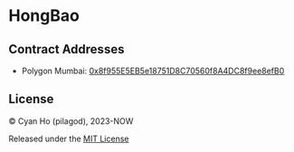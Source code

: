 # HongBao

## Contract Addresses

* Polygon Mumbai: [0x8f955E5EB5e18751D8C70560f8A4DC8f9ee8efB0](https://mumbai.polygonscan.com/address/0x8f955E5EB5e18751D8C70560f8A4DC8f9ee8efB0)

## License

© Cyan Ho (pilagod), 2023-NOW

Released under the [MIT License](https://github.com/pilagod/hongbao/blob/main/LICENSE)
